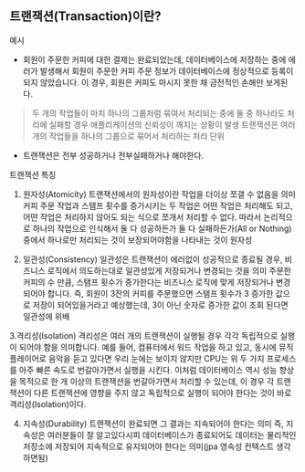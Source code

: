 ## 트랜잭션(Transaction)이란?

예시

- 회원이 주문한 커피에 대한 결제는 완료되었는데, 데이터베이스에 저장하는 중에 에러가 발생해서 회원이 주문한 커피 주문 정보가 데이터베이스에 정상적으로 등록이 되지 않았습니다.
이 경우, 회원은 커피도 마시지 못한 채 금전적인 손해만 보게된다.

> 두 개의 작업들이 마치 하나의 그룹처럼 묶여서 처리되는 중에 둘 중 하나라도 처리에 실패할 경우 애플리케이션의 신뢰성이 깨지는 상황이 발생
> 트랜잭션은 여러개의 작업들을 하나의 그룹으로 묶어서 처리하는 처리 단위

- 트랜잭션은 전부 성공하거나 전부실패하거나 해야한다.

트랜잭션 특징
1. 원자성(Atomicity)
트랜잭션에서의 원자성이란 작업을 더이상 쪼갤 수 없음을 의미
커피 주문 작업과 스탬프 횟수를 증가시키는 두 작업은 어떤 작업은 처리해도 되고, 어떤 작업은 처리하지 않아도 되는 식으로 쪼개서 처리할 수 없다.
따라서 논리적으로 하나의 작업으로 인식해서 둘 다 성공하든가 둘 다 실패하든가(All or Nothing) 중에서 하나로만 처리되는 것이 보장되어야함을 나타내는 것이 원자성


2. 일관성(Consistency)
일관성은 트랜잭션이 에러없이 성공적으로 종료될 경우, 비즈니스 로직에서 의도하는대로 일관성있게 저장되거나 변경되는 것을 의미 주문한 커피의 수 만큼, 스탬프 횟수가 증가한다는 비즈니스 로직에 맞게 저장되거나 변경되어야 합니다.
즉, 회원이 3잔의 커피를 주문했으면 스탬프 횟수가 3 증가한 값으로 저장이 되어있을거라고 예상했는데, 3이 아닌 숫자로 증가한 값이 조회 된다면 일관성에 위배 


3.격리성(Isolation)
격리성은 여러 개의 트랜잭션이 실행될 경우 각각 독립적으로 실행이 되어야 함을 의미합니다.
예를 들어, 컴퓨터에서 워드 작업을 하고 있고, 동시에 뮤직 플레이어로 음악을 듣고 있다면 우리 눈에는 보이지 않지만 CPU는 위 두 가지 프로세스를 아주 빠른 속도로 번갈아가면서 실행을 시킨다.
이처럼 데이터베이스 역시 성능 향상을 목적으로 한 개 이상의 트랜잭션을 번갈아가면서 처리할 수 있는데, 이 경우 각 트랜잭션이 다른 트랜잭션에 영향을 주지 않고 독립적으로 실행이 되어야 한다는 것이 바로 격리성(Isolation)이다.


4. 지속성(Durability)
트랜잭션이 완료되면 그 결과는 지속되어야 한다는 의미
즉, 지속성은 여러분들이 잘 알고있다시피 데이터베이스가 종료되어도 데이터는 물리적인 저장소에 저장되어 지속적으로 유지되어야 한다는 의미(jpa 영속성 컨텍스트 생각하면됨)


